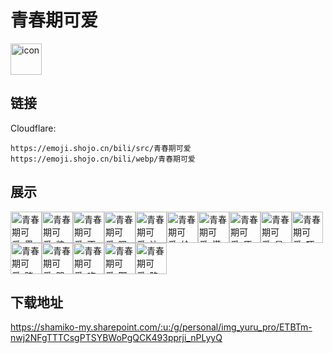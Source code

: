 # 青春期可爱
<img src="https://emoji.shojo.cn/bili/src/青春期可爱/icon.png" width="50" height="50" alt="icon">

## 链接
Cloudflare:
```
https://emoji.shojo.cn/bili/src/青春期可爱
https://emoji.shojo.cn/bili/webp/青春期可爱
```
## 展示
<img src="https://emoji.shojo.cn/bili/src/青春期可爱/青春期可爱-墨镜.png" width="50" height="50" alt="青春期可爱-墨镜"><img src="https://emoji.shojo.cn/bili/src/青春期可爱/青春期可爱-装可怜.png" width="50" height="50" alt="青春期可爱-装可怜"><img src="https://emoji.shojo.cn/bili/src/青春期可爱/青春期可爱-不愧是我.png" width="50" height="50" alt="青春期可爱-不愧是我"><img src="https://emoji.shojo.cn/bili/src/青春期可爱/青春期可爱-嗯.png" width="50" height="50" alt="青春期可爱-嗯"><img src="https://emoji.shojo.cn/bili/src/青春期可爱/青春期可爱-达咩.png" width="50" height="50" alt="青春期可爱-达咩"><img src="https://emoji.shojo.cn/bili/src/青春期可爱/青春期可爱-给点.png" width="50" height="50" alt="青春期可爱-给点"><img src="https://emoji.shojo.cn/bili/src/青春期可爱/青春期可爱-慌乱.png" width="50" height="50" alt="青春期可爱-慌乱"><img src="https://emoji.shojo.cn/bili/src/青春期可爱/青春期可爱-原来如此.png" width="50" height="50" alt="青春期可爱-原来如此"><img src="https://emoji.shojo.cn/bili/src/青春期可爱/青春期可爱-星星眼.png" width="50" height="50" alt="青春期可爱-星星眼"><img src="https://emoji.shojo.cn/bili/src/青春期可爱/青春期可爱-吓哭.png" width="50" height="50" alt="青春期可爱-吓哭"><img src="https://emoji.shojo.cn/bili/src/青春期可爱/青春期可爱-赌气.png" width="50" height="50" alt="青春期可爱-赌气"><img src="https://emoji.shojo.cn/bili/src/青春期可爱/青春期可爱-哭哭.png" width="50" height="50" alt="青春期可爱-哭哭"><img src="https://emoji.shojo.cn/bili/src/青春期可爱/青春期可爱-吃瓜.png" width="50" height="50" alt="青春期可爱-吃瓜"><img src="https://emoji.shojo.cn/bili/src/青春期可爱/青春期可爱-耶.png" width="50" height="50" alt="青春期可爱-耶"><img src="https://emoji.shojo.cn/bili/src/青春期可爱/青春期可爱-略略略.png" width="50" height="50" alt="青春期可爱-略略略">

## 下载地址

https://shamiko-my.sharepoint.com/:u:/g/personal/img_yuru_pro/ETBTm-nwj2NFgTTTCsgPTSYBWoPgQCK493pprji_nPLyyQ
